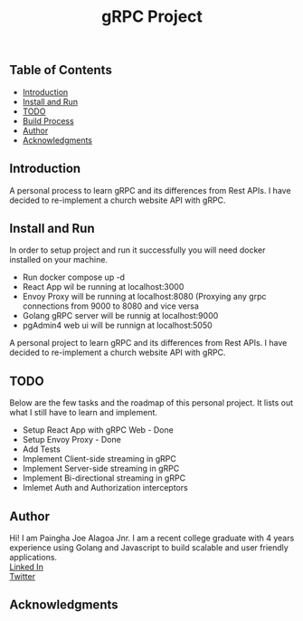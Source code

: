 <h1 align="center"> gRPC Project </h1> <br>

## Table of Contents

- [Introduction](#introduction)
- [Install and Run](#install-run)
- [TODO](#todo)
- [Build Process](#build-process)
- [Author](#author)
- [Acknowledgments](#acknowledgments)

## Introduction

A personal process to learn gRPC and its differences from Rest APIs. I have decided to re-implement a church website API with gRPC.

## Install and Run

In order to setup project and run it successfully you will need docker installed on your machine.

<ul>
    <li>Run docker compose up -d</li>
    <li>React App wil be running at localhost:3000</li>
    <li>Envoy Proxy will be running at localhost:8080 (Proxying any grpc connections from 9000 to 8080 and vice versa</li>
    <li>Golang gRPC server will be runnig at localhost:9000</li>
    <li>pgAdmin4 web ui will be runnign at localhost:5050</li>
</ul>

A personal project to learn gRPC and its differences from Rest APIs. I have decided to re-implement a church website API with gRPC.

## TODO

Below are the few tasks and the roadmap of this personal project. It lists out what I still have to learn and implement.

<ul>
    <li>Setup React App with gRPC Web - Done</li>
    <li>Setup Envoy Proxy - Done</li>
    <li>Add Tests</li>
    <li>Implement Client-side streaming in gRPC</li>
    <li>Implement Server-side streaming in gRPC</li>
    <li>Implement Bi-directional streaming in gRPC</li>
    <li>Imlemet Auth and Authorization interceptors</li>
</ul>

## Author

Hi! I am Paingha Joe Alagoa Jnr. I am a recent college graduate with 4 years experience using Golang and Javascript to build scalable and user friendly applications.
<br />
[Linked In](https://www.linkedin.com/in/paingha-alagoa-joe/)
<br />
[Twitter](https://twitter.com/painghajnr)

## Acknowledgments

